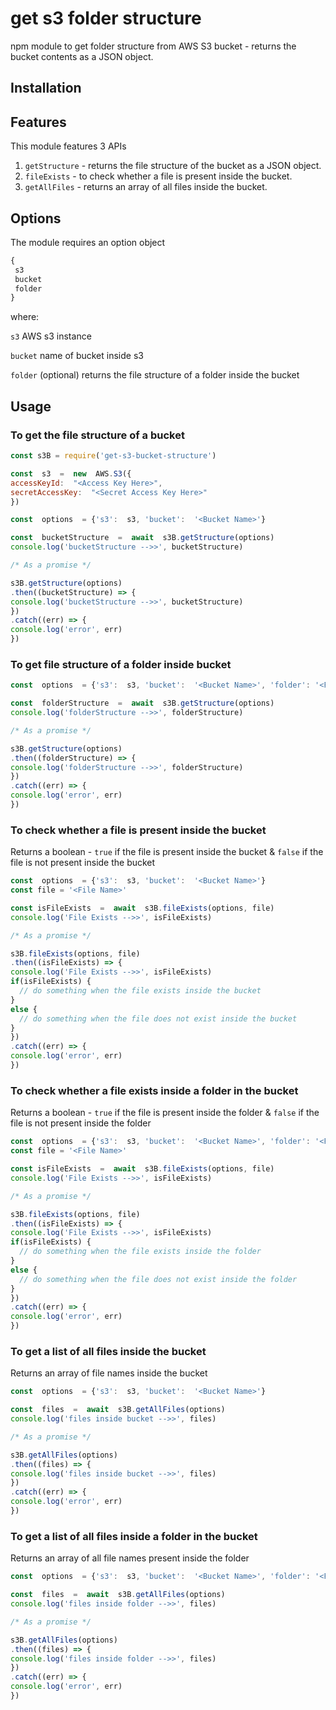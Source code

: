 ﻿# get s3 folder structure
npm module to get folder structure from AWS S3 bucket - returns the bucket contents as a JSON object.

## Installation

## Features

This module features 3 APIs
1. `getStructure` - returns the file structure of the bucket as a JSON object.
2. `fileExists` - to check whether a file is present inside the bucket.
3. `getAllFiles` - returns an array of all files inside the bucket.

## Options
The module requires an option object 
``` javascript
{
 s3
 bucket
 folder
}
```
where:

`s3`	AWS s3 instance

`bucket`	name of bucket inside s3

`folder` (optional) returns the file structure of a folder inside the bucket

## Usage

### To get the file structure of a bucket
``` javascript
const s3B = require('get-s3-bucket-structure')

const  s3  =  new  AWS.S3({
accessKeyId:  "<Access Key Here>",
secretAccessKey:  "<Secret Access Key Here>"
})

const  options  = {'s3':  s3, 'bucket':  '<Bucket Name>'}

const  bucketStructure  =  await  s3B.getStructure(options)
console.log('bucketStructure -->>', bucketStructure)

/* As a promise */

s3B.getStructure(options)
.then((bucketStructure) => {
console.log('bucketStructure -->>', bucketStructure)
})
.catch((err) => {
console.log('error', err)
})
```
### To get file structure of a folder inside bucket
```javascript
const  options  = {'s3':  s3, 'bucket':  '<Bucket Name>', 'folder': '<Folder Name>'}

const  folderStructure  =  await  s3B.getStructure(options)
console.log('folderStructure -->>', folderStructure)

/* As a promise */

s3B.getStructure(options)
.then((folderStructure) => {
console.log('folderStructure -->>', folderStructure)
})
.catch((err) => {
console.log('error', err)
})
```

### To check whether a file is present inside the bucket
Returns a boolean -
`true` if the file is present inside the bucket & 
`false` if the file is not present inside the bucket
``` javascript
const  options  = {'s3':  s3, 'bucket':  '<Bucket Name>'}
const file = '<File Name>'

const isFileExists  =  await  s3B.fileExists(options, file)
console.log('File Exists -->>', isFileExists)

/* As a promise */

s3B.fileExists(options, file)
.then((isFileExists) => {
console.log('File Exists -->>', isFileExists)
if(isFileExists) {
  // do something when the file exists inside the bucket 
}
else {
  // do something when the file does not exist inside the bucket
}
})
.catch((err) => {
console.log('error', err)
})
```
### To check whether a file exists inside a folder in the bucket
Returns a boolean -
`true` if the file is present inside the folder & 
`false` if the file is not present inside the folder
``` javascript
const  options  = {'s3':  s3, 'bucket':  '<Bucket Name>', 'folder': '<Folder Name>'}
const file = '<File Name>'

const isFileExists  =  await  s3B.fileExists(options, file)
console.log('File Exists -->>', isFileExists)

/* As a promise */

s3B.fileExists(options, file)
.then((isFileExists) => {
console.log('File Exists -->>', isFileExists)
if(isFileExists) {
  // do something when the file exists inside the folder 
}
else {
  // do something when the file does not exist inside the folder
}
})
.catch((err) => {
console.log('error', err)
})
```

### To get a list of all files inside the bucket
Returns an array of file names inside the bucket
``` javascript
const  options  = {'s3':  s3, 'bucket':  '<Bucket Name>'}

const  files  =  await  s3B.getAllFiles(options)
console.log('files inside bucket -->>', files)

/* As a promise */

s3B.getAllFiles(options)
.then((files) => {
console.log('files inside bucket -->>', files)
})
.catch((err) => {
console.log('error', err)
})
```

### To get a list of all files inside a folder in the bucket
Returns an array of all file names present inside the folder
``` javascript
const  options  = {'s3':  s3, 'bucket':  '<Bucket Name>', 'folder': '<Folder Name>'}

const  files  =  await  s3B.getAllFiles(options)
console.log('files inside folder -->>', files)

/* As a promise */

s3B.getAllFiles(options)
.then((files) => {
console.log('files inside folder -->>', files)
})
.catch((err) => {
console.log('error', err)
})
```


